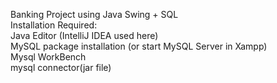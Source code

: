 Banking Project using Java Swing + SQL <br>
Installation Required: <br/>
Java Editor (IntelliJ IDEA used here) <br/>
MySQL package installation (or start MySQL Server in Xampp) <br/>
Mysql WorkBench <br/>
mysql connector(jar file)<br/>
